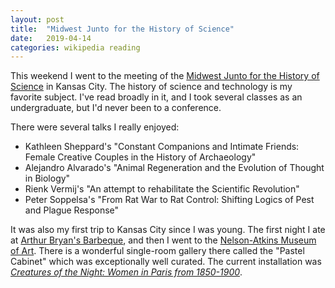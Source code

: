 ```yaml
---
layout: post
title:  "Midwest Junto for the History of Science"
date:   2019-04-14
categories: wikipedia reading
---
```


This weekend I went to the meeting of the [Midwest Junto for the History of Science](https://midwestjunto.wordpress.com/) in Kansas City. The history of science and technology is my favorite subject. I've read broadly in it, and I took several classes as an undergraduate, but I'd never been to a conference.

There were several talks I really enjoyed:

* Kathleen Sheppard's "Constant Companions and Intimate Friends: Female Creative Couples in the History of Archaeology"
* Alejandro Alvarado's "Animal Regeneration and the Evolution of Thought in Biology"
* Rienk Vermij's "An attempt to rehabilitate the Scientific Revolution"
* Peter Soppelsa's "From Rat War to Rat Control: Shifting Logics of Pest and Plague Response"

It was also my first trip to Kansas City since I was young. The first night I ate at [Arthur Bryan's Barbeque](https://www.arthurbryantsbbq.com/), and then I went to the [Nelson-Atkins Museum of Art](https://www.nelson-atkins.org/). There is a wonderful single-room gallery there called the "Pastel Cabinet" which was exceptionally well curated. The current installation was [_Creatures of the Night: Women in Paris from 1850-1900_](https://www.nelson-atkins.org/events/creatures-of-the-night/).

